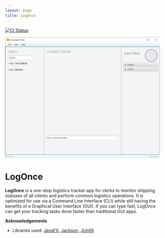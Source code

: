```yaml
---
layout: page
title: LogOnce
---
```

[![CI Status](https://github.com/AY2021S1-CS2103-F09-4/tp/workflows/Java%20CI/badge.svg)](https://github.com/AY2021S1-CS2103-F09-4/tp/actions)

![Ui](images/Ui.png)

# LogOnce

**LogOnce** is a one-stop logistics tracker app for clerks to monitor shipping statuses of all clients and perform common logistics operations. It is optimized for use via a Command Line Interface (CLI) while still having the benefits of a Graphical User Interface (GUI). If you can type fast, LogOnce can get your tracking tasks done faster than traditional GUI apps.


**Acknowledgements**

* Libraries used: [JavaFX](https://openjfx.io/), [Jackson](https://github.com/FasterXML/jackson), [JUnit5](https://github.com/junit-team/junit5)
